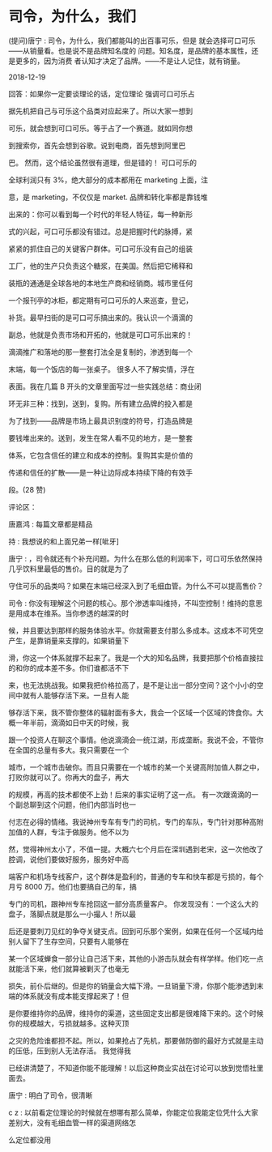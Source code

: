 # 司令，为什么，我们

(提问)唐宁 : 司令，为什么，我们都能叫的出百事可乐，但是 就会选择可口可乐——从销量看。也是说不是品牌知名度的 问题。知名度，是品牌的基本属性，还是更多的，因为消费 者认知才决定了品牌。——不是让人记住，就有销量。

2018-12-19

回答：如果你一定要谈理论的话，定位理论 强调可口可乐占

据先机把自己与可乐这个品类对应起来了。所以大家一想到

可乐，就会想到可口可乐。等于占了一个赛道。就如同你想

到搜索你，首先会想到谷歌。说到电商，首先想到阿里巴

巴。 然而，这个结论虽然很有道理，但是错的！ 可口可乐的

全球利润只有 3%，绝大部分的成本都用在 marketing 上面，注

意，是 marketing，不仅仅是 market. 品牌和转化率都是靠钱堆

出来的：你可以看到每一个时代的年轻人特征，每一种新形

式的兴起，可口可乐都没有错过。总是把握时代的脉搏，紧

紧紧的抓住自己的关键客户群体。可口可乐没有自己的组装

工厂，他的生产只负责这个糖浆，在美国。然后把它稀释和

装瓶的通通是全球各地的本地生产商和经销商。城市里任何

一个报刊亭的冰柜，都定期有可口可乐的人来巡查，登记，

补货。最早扫街的是可口可乐搞出来的。我认识一个滴滴的

副总，他就是负责市场和开拓的，他就是可口可乐出来的！

滴滴推广和落地的那一整套打法全是复制的，渗透到每一个

末端，每一个饭店的每一张桌子。 很多人不了解实情，浮在

表面。我在几篇 B 开头的文章里面写过一些实践总结：商业闭

环无非三种：找到，送到，复购。所有建立品牌的投入都是

为了找到——品牌是市场上最具识别度的符号，打造品牌是

要钱堆出来的。送到，发生在常人看不见的地方，是一整套

体系，它包含信任的建立和成本的控制。复购其实是价值的

传递和信任的扩散——是一种让边际成本持续下降的有效手

段。(28 赞)

评论区：

唐嘉鸿 : 每篇文章都是精品

持 : 我想说的和上面兄弟一样[呲牙]

唐宁 : ，司令就还有个补充问题。为什么在那么低的利润率下，可口可乐依然保持几乎饮料里最低的售价。目的就是为了

守住可乐的品类吗？如果在末端已经深入到了毛细血管。为什么不可以提高售价？

司令 : 你没有理解这个问题的核心。那个渗透率叫维持，不叫空控制！维持的意思是用成本在维系。当你参透的越深的时

候，并且要达到那样的服务体验水平。你就需要支付那么多成本。这成本不可凭空产生，是靠销量来支撑的。如果销量下

滑，你这一个体系就撑不起来了。我是一个大的知名品牌，我要把那个价格直接拉的和你的成本差不多。你们谁都活不下

来，也无法挑战我。如果我把价格拉高了，是不是让出一部分空间？这个小小的空间中就有人能够存活下来。一旦有人能

够存活下来，我不管你整体的辐射面有多大，我会一个区域一个区域的馋食你。大概一年半前，滴滴如日中天的时候，我

跟一个投资人在聊这个事情。他说滴滴会一统江湖，形成垄断。我说不会，不管你在全国的总量有多大。我只需要在一个

城市，一个城市击破你。而且只需要在一个城市的某一个关键高附加值人群之中，打败你就可以了。你再大的盘子，再大

的规模，再高的技术都使不上劲！后来的事实证明了这一点。 有一次跟滴滴的一个副总聊到这个问题，他们内部当时也一

付志在必得的情绪。我说神州专车有专门的司机，专门的车队，专门针对那种高附加值的人群，专注于做服务。他不以为

然，觉得神州太小了，不值一提。大概六七个月后在深圳遇到老宋，这一次他改了腔调，说他们要做好服务，服务好中高

端客户和机场专线客户，这个群体是盈利的，普通的专车和快车都是亏损的，每个月亏 8000 万。他们也要搞自己的车，搞

专门的司机，跟神州专车抢回这一部分高质量客户。 你发现没有：一个这么大的盘子，落脚点就是那么一小撮人！所以最

后还是要刺刀见红的争夺关键支点。回到可乐那个案例，如果在任何一个区域内给别人留下了生存空间，只要有人能够在

某一个区域蝉食一部分让自己活下来，其他的小游击队就会有样学样。他们吃一点就能活下来，他们就算被剿灭了也毫无

损失，前仆后继的。但是你的销量会大幅下滑。一旦销量下滑，你那个能渗透到末端的体系就没有成本能支撑起来了！但

是你要维持你的品牌，维持你的渠道，这些固定支出都是很难降下来的。这个时候你的规模越大，亏损就越多。这种灭顶

之灾的危险谁都担不起。所以，如果抢占了先机，那要做防御的最好方式就是主动的压低，压到别人无法存活。 我觉得我

已经讲清楚了，不知道你能不能理解！以后这种商业实战在讨论可以放到觉悟社里面去。

唐宁 : 明白了司令，很清晰

c z : 以前看定位理论的时候就在想哪有那么简单，你能定位我能定位凭什么大家差别大，没有毛细血管一样的渠道网络怎

么定位都没用